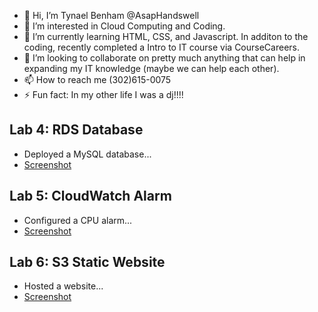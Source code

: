 - 👋 Hi, I’m Tynael Benham @AsapHandswell
- 👀 I’m interested in Cloud Computing and Coding.
- 🌱 I’m currently learning HTML, CSS, and Javascript.  In additon to the coding, recently completed a Intro to IT course via CourseCareers.
- 💞️ I’m looking to collaborate on pretty much anything that can help in expanding my IT knowledge (maybe we can help each other).
- 📫 How to reach me  (302)615-0075
- ⚡ Fun fact: In my other life I was a dj!!!!

<!---
AsapHandswell/AsapHandswell is a ✨ special ✨ repository because its `README.md` (this file) appears on your GitHub profile.
You can click the Preview link to take a look at your changes.
--->
## Lab 4: RDS Database
- Deployed a MySQL database...
- [Screenshot](RDS_Lab4.png)
## Lab 5: CloudWatch Alarm
- Configured a CPU alarm...
- [Screenshot](CloudWatch_Lab5.png)
## Lab 6: S3 Static Website
- Hosted a website...
- [Screenshot](S3Web_Lab6.png)
  
